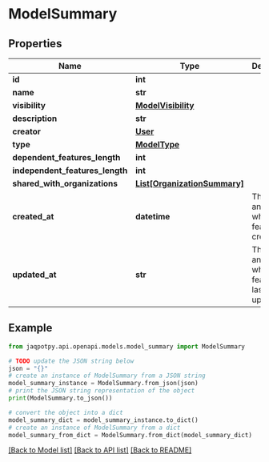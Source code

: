 # ModelSummary


## Properties

Name | Type | Description | Notes
------------ | ------------- | ------------- | -------------
**id** | **int** |  | 
**name** | **str** |  | 
**visibility** | [**ModelVisibility**](ModelVisibility.md) |  | 
**description** | **str** |  | [optional] 
**creator** | [**User**](User.md) |  | [optional] 
**type** | [**ModelType**](ModelType.md) |  | 
**dependent_features_length** | **int** |  | [optional] 
**independent_features_length** | **int** |  | [optional] 
**shared_with_organizations** | [**List[OrganizationSummary]**](OrganizationSummary.md) |  | 
**created_at** | **datetime** | The date and time when the feature was created. | 
**updated_at** | **str** | The date and time when the feature was last updated. | [optional] 

## Example

```python
from jaqpotpy.api.openapi.models.model_summary import ModelSummary

# TODO update the JSON string below
json = "{}"
# create an instance of ModelSummary from a JSON string
model_summary_instance = ModelSummary.from_json(json)
# print the JSON string representation of the object
print(ModelSummary.to_json())

# convert the object into a dict
model_summary_dict = model_summary_instance.to_dict()
# create an instance of ModelSummary from a dict
model_summary_from_dict = ModelSummary.from_dict(model_summary_dict)
```
[[Back to Model list]](../README.md#documentation-for-models) [[Back to API list]](../README.md#documentation-for-api-endpoints) [[Back to README]](../README.md)



